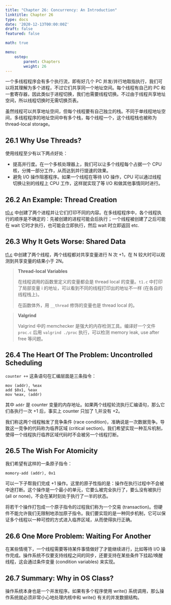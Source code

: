 ```yaml
---
title: "Chapter 26: Concurrency: An Introduction"
linktitle: Chapter 26
type: docs
date: '2020-12-13T00:00:00Z'
draft: false
featured: false

math: true

menu:
    ostep:
        parent: Chapters
        weight: 26
---
```


一个多线程程序会有多个执行流，即有好几个 PC 并发/并行地取指执行，我们可以将其理解为多个进程，不过它们共享同一个地址空间。每个线程有自己的 PC 和一套寄存器，因此类似于进程切换，我们也需要线程切换。不过由于线程共享地址空间，所以线程切换时无需切换页表。

虽然线程可以共享地址空间，但每个线程要有自己独立的栈。不同于单线程地址空间，多线程程序的地址空间中有多个栈，每个线程一个，这个线程栈也被称为 thread-local storage。

<!-- more -->

## 26.1 Why Use Threads?

使用线程至少有以下两点好处：

* 提高并行度。在一个多核处理器上，我们可以让多个线程每个占据一个 CPU 核，分摊一部分工作，从而达到并行提速的效果。
* 避免 I/O 操作阻塞程序。如果一个线程在等待 I/O 操作，CPU 可以通过线程切换让别的线程上 CPU 工作，这样就实现了等 I/O 和做其他事情同时进行。

## 26.2 An Example: Thread Creation

[t0.c]() 中创建了两个进程并让它们打印不同的内容。在多线程程序中，各个线程执行的顺序是不确定的：先被创建的进程可能会后执行；一个线程被创建了之后可能在 wait 它时才执行，也可能会立即执行，然后 wait 时立即返回 etc.

## 26.3 Why It Gets Worse: Shared Data

[t1.c]() 中创建了两个线程，两个线程都对共享变量进行 N 次 +1，在 N 较大时可以观测到共享变量的结果小于 2N。

> **Thread-local Variables**
>
> 在线程调用的函数里定义的变量都会是 thread local 的变量。`t1.c` 中打印了局部变量 i 的地址，可以看到不同的线程打印出的地址不一样 (在各自的线程栈上)。
>
> 在函数体外，用 `__thread` 修饰的变量也是 thread local 的。

> **Valgrind**
>
> Valgrind 中的 memchecker 是强大的内存检测工具。编译好一个文件 `proc.c` 后用 `valgrind ./proc` 执行，可以检测 memory leak, use after free 等问题。

## 26.4 The Heart Of The Problem: Uncontrolled Scheduling

`counter ++` 这条语句在汇编层面是三条指令：

```assembly
mov (addr), %eax
add $0x1, %eax
mov %eax, (addr)
```

其中 `addr` 是 counter 变量的内存地址。如果两个线程轮流执行汇编语句，那么它们各执行一次 +1 后，事实上 counter 只加了 1,并没有 +2。

我们称这两个线程触发了竞争条件 (race condition)，准确说是一次数据竞争。导致这一竞争的代码称为临界区域 (critical section)。我们希望实现一种互斥机制，使得一个线程执行临界区域代码时不会被另一个线程打断。

## 26.5 The Wish For Atomicity

我们希望有这样的一条原子指令：

```assembly
momory-add (addr), 0x1
```

可以一下子帮我们完成 +1 操作。这里的原子性指的是：操作在执行过程中不会被中途打断。这个操作是一个最小的单元，它要么被完全执行了，要么没有被执行  (all or none)，不会在某时刻处于执行了一半的状态。

将若干个操作打包成一个原子指令的过程我们称为一个交易 (transaction)。但硬件不能允许我们无限制地添加原子指令。我们要实现的是一种同步机制，它可以保证多个线程以一种可控的方式进入临界区域，从而使得执行正确。

## 26.6 One More Problem: Waiting For Another

在某些情境下，一个线程需要等待某件事情做好了才能继续进行，比如等待 I/O 操作完成。操作系统不仅要支持线程之间的同步，还要支持在某些条件下挂起/唤醒线程，这会通过条件变量 (condition variables) 来实现。

## 26.7 Summary: Why in OS Class?

操作系统本身也是一个并发程序。如果有多个程序使用 write() 系统调用，那么操作系统就必须非常小心地处理内核中和 write() 有关的并发数据结构。
